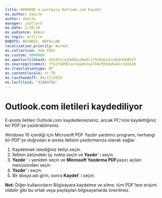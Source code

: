 ```yaml
---
title: 8000088 e-postayla Outlook.com Kaydet
ms.author: daeite
author: daeite
manager: joallard
ms.date: 2/28/19
ms.audience: Admin
ms.topic: article
ROBOTS: NOINDEX, NOFOLLOW
localization_priority: Normal
ms.collection: Adm_O365
ms.custom: 8000088
ms.openlocfilehash: 435415ca29d9ba26e6c27919ab1dcc0e64368357
ms.sourcegitcommit: ffe2f489b1ac3aae62aa784c959da6a41c3261eb
ms.translationtype: MT
ms.contentlocale: tr-TR
ms.lasthandoff: 04/17/2019
ms.locfileid: "31903756"
---
```

# <a name="saving-messages-in-outlookcom"></a>Outlook.com iletileri kaydediliyor

E-posta iletileri Outlook.com kaydedemezsiniz, ancak PC'nize kaydettiğiniz bir PDF'ye yazdırabilirsiniz.

Windows 10 içerdiği için Microsoft PDF Yazdır yardımcı programı, herhangi bir PDF'ye doğrudan e-posta iletisini yazdırmanıza olanak sağlar.

1. Kaydetmek istediğiniz iletiyi seçin.
2. İletinin üstündeki üç nokta seçin ve **Yazdır**' ı seçin.
3. **Yazdır** ' ı yeniden seçin ve **Microsoft Yazdırma PDF**yazıcı açılan menüsünden seçin.
4. **Yazdır**' ı seçin.
5. Bir dosya adı girin, sonra **Kaydet**' i seçin.

**Not:** Diğer kullanıcıların Bilgisayara kaydetme ve silme, tüm PDF'lere erişimi olabilir gibi bu ortak veya paylaşılan bilgisayarlarda önerilmez.
